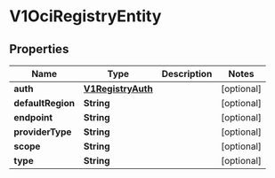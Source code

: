# V1OciRegistryEntity

## Properties
Name | Type | Description | Notes
------------ | ------------- | ------------- | -------------
**auth** | [**V1RegistryAuth**](V1RegistryAuth.md) |  |  [optional]
**defaultRegion** | **String** |  |  [optional]
**endpoint** | **String** |  |  [optional]
**providerType** | **String** |  |  [optional]
**scope** | **String** |  |  [optional]
**type** | **String** |  |  [optional]
